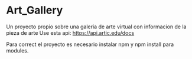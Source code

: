 # Art_Gallery
Un proyecto propio sobre una galeria de arte virtual con informacion de la pieza de arte
 Use esta api:
 https://api.artic.edu/docs

 Para correct el proyecto es necesario instalar npm y npm install para modules.
 
